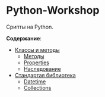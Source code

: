 # Python-Workshop
Срипты на Python. 

**Содержание**:
- [Классы и методы](https://github.com/Francis-Morgan/Python-Workshop/tree/master/Classes%20and%20Methods)
   - [Методы](https://github.com/Francis-Morgan/Python-Workshop/tree/master/Classes%20and%20Methods/Methods)
   - [Properties](https://github.com/Francis-Morgan/Python-Workshop/tree/master/Classes%20and%20Methods/properties)
   - [Наследование](https://github.com/Francis-Morgan/Python-Workshop/tree/master/Classes%20and%20Methods/Inheritance)
- [Стандартая библиотека](https://github.com/Francis-Morgan/Python-Workshop/tree/master/Standart_Library)
   - [Datetime](https://github.com/Francis-Morgan/Python-Workshop/tree/master/Standart_Library/Date%20and%20Time)
   - [Collections](https://github.com/Francis-Morgan/Python-Workshop/tree/master/Standart_Library/collection)
